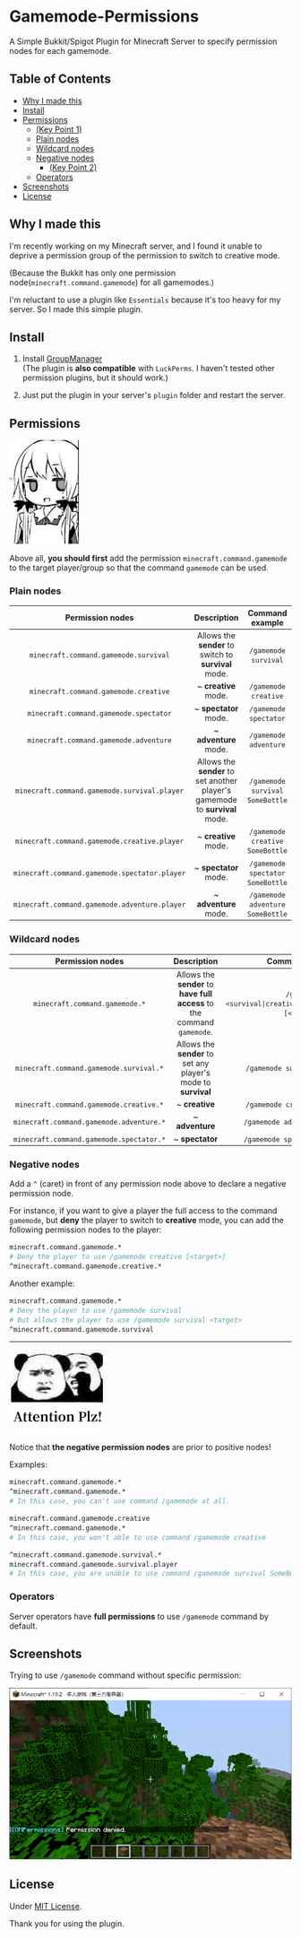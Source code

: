 # Gamemode-Permissions
A Simple Bukkit/Spigot Plugin for Minecraft Server to specify permission nodes for each gamemode.

## Table of Contents

- [Why I made this](#why-i-made-this)
- [Install](#install)
- [Permissions](#permissions)
    - [(Key Point 1)](#key-point-1)
    - [Plain nodes](#plain-nodes)
    - [Wildcard nodes](#wildcard-nodes)
    - [Negative nodes](#negative-nodes)
        - [(Key Point 2)](#key-point-2)
    - [Operators](#operators)
- [Screenshots](#screenshots)
- [License](#license)

## Why I made this
I'm recently working on my Minecraft server, and I found it unable to deprive a permission group of the permission to switch to creative mode.   

(Because the Bukkit has only one permission node(`minecraft.command.gamemode`) for all gamemodes.)

I'm reluctant to use a plugin like `Essentials` because it's too heavy for my server. So I made this simple plugin.   

## Install

1. Install [GroupManager](https://github.com/ElgarL/GroupManager)   
    (The plugin is **also compatible** with `LuckPerms`. I haven't tested other permission plugins, but it should work.)  

2. Just put the plugin in your server's `plugin` folder and restart the server.  

## Permissions

![Attention please](./pics/speechless.jpg)  

<a id="key-point-1"></a>

Above all, **you should first** add the permission `minecraft.command.gamemode` to the target player/group so that the command `gamemode` can be used.  

### Plain nodes

| Permission nodes| Description | Command example |
|:---:|:---:|:---:|
| `minecraft.command.gamemode.survival` | Allows the **sender** to switch to **survival** mode. |`/gamemode survival`|
| `minecraft.command.gamemode.creative` | ~ **creative** mode. |`/gamemode creative`|
| `minecraft.command.gamemode.spectator` | ~ **spectator** mode. |`/gamemode spectator`|
| `minecraft.command.gamemode.adventure` | ~ **adventure** mode. |`/gamemode adventure`|
| `minecraft.command.gamemode.survival.player` | Allows the **sender** to set another player's gamemode to **survival** mode. |`/gamemode survival SomeBottle`|
| `minecraft.command.gamemode.creative.player` |  ~ **creative** mode.  |`/gamemode creative SomeBottle`|
| `minecraft.command.gamemode.spectator.player` | ~ **spectator** mode.  |`/gamemode spectator SomeBottle`|
| `minecraft.command.gamemode.adventure.player` | ~ **adventure** mode. |`/gamemode adventure SomeBottle`|

### Wildcard nodes

| Permission nodes| Description | Command example |
|:---:|:---:|:---:|
| `minecraft.command.gamemode.*` | Allows the **sender** to **have full access** to the command `gamemode`. |`/gamemode <survival\|creative\|spectator\|adventure> [<target>]`|
| `minecraft.command.gamemode.survival.*` | Allows the **sender** to set any player's mode to **survival** |`/gamemode survival [<target>]`|
| `minecraft.command.gamemode.creative.*` | ~ **creative** |`/gamemode creative [<target>]`|
| `minecraft.command.gamemode.adventure.*` | ~ **adventure** |`/gamemode adventure [<target>]`|
| `minecraft.command.gamemode.spectator.*` | ~ **spectator** |`/gamemode spectator [<target>]`|  

### Negative nodes

Add a `^` (caret) in front of any permission node above to declare a negative permission node.  

For instance, if you want to give a player the full access to the command `gamemode`, but **deny** the player to switch to **creative** mode, you can add the following permission nodes to the player:  

```bash
minecraft.command.gamemode.*
# Deny the player to use /gamemode creative [<target>]
^minecraft.command.gamemode.creative.* 
```

Another example:

```bash
minecraft.command.gamemode.*
# Deny the player to use /gamemode survival
# But allows the player to use /gamemode survival <target>
^minecraft.command.gamemode.survival 
```

------

<a id="key-point-2"></a>

![Attention Plz](./pics/attention-plz.png)  

Notice that **the negative permission nodes** are prior to positive nodes!

Examples:

```bash
minecraft.command.gamemode.*
^minecraft.command.gamemode.*
# In this case, you can't use command /gamemode at all.
```

```bash
minecraft.command.gamemode.creative
^minecraft.command.gamemode.*
# In this case, you won't able to use command /gamemode creative
```

```bash
^minecraft.command.gamemode.survival.*
minecraft.command.gamemode.survival.player
# In this case, you are unable to use command /gamemode survival SomeBottle
```

### Operators

Server operators have **full permissions** to use `/gamemode` command by default.

## Screenshots

Trying to use `/gamemode` command without specific permission:

![PermissionDenied](./pics/screenshot.png)  

## License

Under [MIT License](./LICENSE).  

Thank you for using the plugin.  
